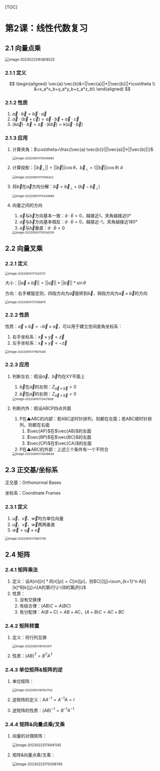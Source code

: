 [TOC]

# 第2课：线性代数复习

## 2.1	向量点乘

<img src="AssetMarkdown/image-20230223163818522.png" alt="image-20230223163818522" style="zoom:80%;" />

### 2.1.1	定义

$$
\begin{aligned}
\vec{a}·\vec{b}&=||\vec{a}||*||\vec{b}||*\cos\theta \\
			   &=x_a*x_b+y_a*y_b+z_a*z_b\\
\end{aligned}
$$

### 2.1.2	性质

1.   $\vec{a}·\vec{b}=\vec{b}·\vec{a}$
2.   $\vec{a}·(\vec{b}+\vec{c})=\vec{a}·\vec{b}+\vec{a}·\vec{c}$
3.   $(k\vec{a})·\vec{b}=\vec{a}·(k\vec{b})=k(\vec{a}·\vec{b})$

### 2.1.3	应用

1. 计算夹角：$\cos\theta=\frac{\vec{a}·\vec{b}}{||\vec{a}||*||\vec{b}||}$

   <img src="AssetMarkdown/image-20220810170049692.png" alt="image-20220810170049692" style="zoom: 67%;" />

2. 计算投影：$||\vec{b}_⊥||=||\vec{b}||\cos\theta$，$\vec{b}_⊥=(||\vec{b}||\cos\theta)\ \hat a$

   <img src="AssetMarkdown/image-20220810170106422.png" alt="image-20220810170106422" style="zoom: 67%;" />

3. 将$\vec{b}$在$\vec{a}$方向分解：$\vec{b}=\vec{b}_⊥+(\vec{b}-\vec{b}_⊥)$

   <img src="AssetMarkdown/image-20220810170343996.png" alt="image-20220810170343996" style="zoom: 67%;" />

4. 向量之间的方向

   1.   $\vec{a}$与$\vec{b}$方向基本一致：$\hat{a}·\hat{b} > 0$，越接近1，夹角越接近0°
   2.   $\vec{a}$与$\vec{b}$方向基本相反：$\hat{a}·\hat{b} < 0$，越接近-1，夹角越接近180°
   3.   $\vec{a}$与$\vec{b}$垂直：$\hat{a}·\hat{b}=0$

   <img src="AssetMarkdown/image-20220810170534209.png" alt="image-20220810170534209" style="zoom: 67%;" />

## 2.2	向量叉乘

### 2.2.1	定义

<img src="AssetMarkdown/image-20220810171343721.png" alt="image-20220810171343721" style="zoom: 67%;" />

大小：$||\vec{a}×\vec{b}||=||\vec{a}||*||\vec{b}||*\sin\theta$

方向：右手螺旋定则，四指方向为$\vec{a}$旋转到$\vec{b}$，拇指方向为$\vec{a}×\vec{b}$的方向

<img src="AssetMarkdown/image-20220810172156875.png" alt="image-20220810172156875" style="zoom: 67%;" />

### 2.2.2	性质

性质：$\vec{a}×\vec{b}=-\vec{b}×\vec{a}$，可以用于建立空间直角坐标系：

1. 右手坐标系：$\vec{x}×\vec{y}=\vec{z}$
2. 左手坐标系：$\vec{x}×\vec{y}=-\vec{z}$

<img src="AssetMarkdown/image-20220810171901046.png" alt="image-20220810171901046" style="zoom: 67%;" />

### 2.2.3	应用

1. 判断左右：假设$\vec{a}、\vec{b}$均在XY平面上

   1.   $\vec{b}$在$\vec{a}$的左侧：$Z_{\vec{a}×\vec{b}}>0$
   2.   $\vec{b}$在$\vec{a}$的右侧：$Z_{\vec{a}×\vec{b}}<0$

   <img src="AssetMarkdown/image-20220810172421848.png" alt="image-20220810172421848" style="zoom: 67%;" />

2. 判断内外：假设ABCP四点共面

   1.   P在▲ABC的内部：若ABC逆时针排列，则都在左面；若ABC顺时针排列，则都在右面
        1.   $\vec{AP}$在$\vec{AB}$的左面
        2.   $\vec{BP}$在$\vec{BC}$的左面
        3.   $\vec{CP}$在$\vec{CA}$的左面
   2.   P在▲ABC的外部：上述三个条件有一个不符合

   <img src="AssetMarkdown/image-20220810172608646.png" alt="image-20220810172608646" style="zoom: 67%;" />

## 2.3	正交基/坐标系 

正交基：Orthonormal Bases 

坐标系：Coordinate Frames

### 2.3.1	定义

1.   $\vec{u}、\vec{v}、\vec{w}$均为单位向量
2.   $\vec{u}、\vec{v}、\vec{w}$两两垂直
3.   $\vec{w}=\vec{u}×\vec{v}$

<img src="AssetMarkdown/image-20220810173601736.png" alt="image-20220810173601736" style="zoom: 67%;" />

## 2.4	矩阵

### 2.4.1	矩阵乘法

1.   定义：设$A[m][n]*B[n][p]=C[m][p]$，则$C[i][j]=\sum_{k=1}^n A[i][k]*B[k][j]=\{A的第i行\}·\{B的第j列\}$
2.   性质：
     1.   没有交换律
     2.   有结合律：$(AB)C=A(BC)$
     3.   有分配律：$A(B+C)=AB+AC$，$(A+B)C=AC+BC$

### 2.4.2	矩阵转置

1. 定义：将行列互换

   <img src="AssetMarkdown/image-20220812181413411.png" alt="image-20220812181413411" style="zoom: 67%;" />

2. 性质：$(AB)^T=B^TA^T$

### 2.4.3	单位矩阵&矩阵的逆

1. 单位矩阵：

   <img src="AssetMarkdown/image-20220812181521742.png" alt="image-20220812181521742" style="zoom:67%;" />

2. 逆矩阵的定义：$AA^{-1}=A^{-1}A=I$

3. 逆矩阵的性质：$(AB)^{-1}=B^{-1}A^{-1}$

### 2.4.4	矩阵&向量点乘/叉乘

1. 向量的对偶矩阵：

   <img src="AssetMarkdown/image-20230223174941145.png" alt="image-20230223174941145" style="zoom:80%;" />

2. 矩阵&向量点乘/叉乘：

   <img src="AssetMarkdown/image-20230223175008749.png" alt="image-20230223175008749" style="zoom:80%;" />